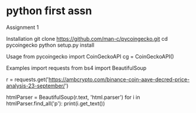 # python first assn
Assignment 1

Installation git clone https://github.com/man-c/pycoingecko.git cd pycoingecko python setup.py install

Usage from pycoingecko import CoinGeckoAPI cg = CoinGeckoAPI()

Examples
import requests
from bs4 import BeautifulSoup

r = requests.get('https://ambcrypto.com/binance-coin-aave-decred-price-analysis-23-september/')


htmlParser = BeautifulSoup(r.text, 'html.parser')
for i in htmlParser.find_all('p'):
    print(i.get_text())
